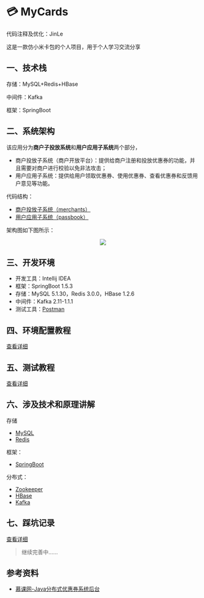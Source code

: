 # :credit_card: MyCards
代码注释及优化：JinLe

这是一款仿小米卡包的个人项目，用于个人学习交流分享

## 一、技术栈

存储：MySQL+Redis+HBase

中间件：Kafka

框架：SpringBoot

## 二、系统架构

该应用分为**商户子投放系统**和**用户应用子系统**两个部分，

- 商户投放子系统（商户开放平台）：提供给商户注册和投放优惠券的功能，并且需要对商户进行校验以免非法攻击；
- 用户应用子系统：提供给用户领取优惠券、使用优惠券、查看优惠券和反馈用户意见等功能。

代码结构：

- [商户投放子系统（merchants）](https://github.com/IvanLu1024/MyCards/blob/master/merchants/)
- [用户应用子系统（passbook）](https://github.com/IvanLu1024/MyCards/blob/master/passbook/)

架构图如下图所示：

<div align="center">
    <img src="https://ws1.sinaimg.cn/mw690/b7cbe24fgy1g322bq7kpgj20sj0lrmyx.jpg"/>
</div>

## 三、开发环境

- 开发工具：Intellij IDEA
- 框架：SpringBoot 1.5.3
- 存储：MySQL 5.1.30，Redis 3.0.0，HBase 1.2.6
- 中间件：Kafka 2.11-1.1.1
- 测试工具：[Postman](<https://www.getpostman.com/>)

## 四、环境配置教程

[查看详细](https://github.com/IvanLu1024/MyCards/blob/master/notes/环境配置.md)

## 五、测试教程

[查看详细]()

## 六、涉及技术和原理讲解

存储

- [MySQL](https://github.com/IvanLu1024/MyCards/blob/master/notes/database.md)
- [Redis](https://github.com/IvanLu1024/MyCards/blob/master/notes/redis.md)

框架：

- [SpringBoot](https://github.com/IvanLu1024/MyCards/blob/master/notes/spring.md)

分布式：

- [Zookeeper](https://github.com/IvanLu1024/MyCards/blob/master/notes/zookeeper.md)
- [HBase](https://github.com/IvanLu1024/MyCards/blob/master/notes/HBase.md)
- [Kafka](https://github.com/DuHouAn/Java-Notes/blob/master/BigData/Kafka.md)

## 七、踩坑记录

[查看详细](https://github.com/IvanLu1024/MyCards/blob/master/notes/踩坑记录.md)

> 继续完善中……

## 参考资料

- [慕课网-Java分布式优惠券系统后台](<https://coding.imooc.com/class/254.html>)